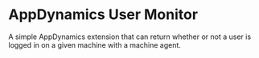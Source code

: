 # AppDynamics User Monitor

A simple AppDynamics extension that can return whether or not a user is logged in on a given machine with a machine agent.
